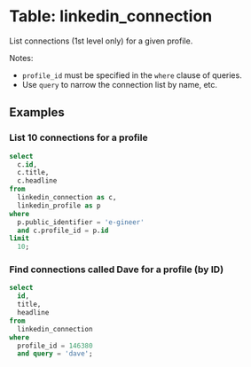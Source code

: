 # Table: linkedin_connection

List connections (1st level only) for a given profile.

Notes:
* `profile_id` must be specified in the `where` clause of queries.
* Use `query` to narrow the connection list by name, etc.

## Examples

### List 10 connections for a profile

```sql
select
  c.id,
  c.title,
  c.headline
from
  linkedin_connection as c,
  linkedin_profile as p
where
  p.public_identifier = 'e-gineer'
  and c.profile_id = p.id
limit
  10;
```

### Find connections called Dave for a profile (by ID)

```sql
select
  id,
  title,
  headline
from
  linkedin_connection
where
  profile_id = 146380
  and query = 'dave';
```

